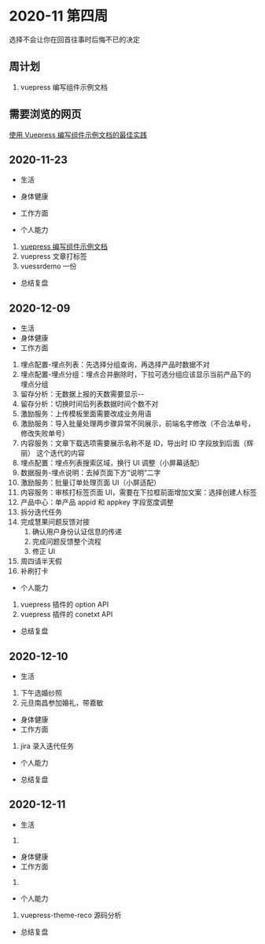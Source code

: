 # 2020-11 第四周

选择不会让你在回首往事时后悔不已的决定

## 周计划

1. vuepress 编写组件示例文档

## 需要浏览的网页

[使用 Vuepress 编写组件示例文档的最佳实践](https://zhuanlan.zhihu.com/p/144979562?from_voters_page=true)

## 2020-11-23

- 生活
- 身体健康
- 工作方面

- 个人能力

1. [vuepress 编写组件示例文档](https://calebman.github.io/vuepress-plugin-demo-container/zh/#%E5%AE%83%E6%98%AF%E5%A6%82%E4%BD%95%E5%B7%A5%E4%BD%9C%E7%9A%84%EF%BC%9F)
2. vuepress 文章打标签
3. vuessrdemo 一份

- 总结复盘

## 2020-12-09

- 生活
- 身体健康
- 工作方面

1. 埋点配置-埋点列表：先选择分组查询，再选择产品时数据不对<daily-status />
2. 埋点配置-埋点分组：埋点合并删除时，下拉可选分组应该显示当前产品下的埋点分组<daily-status />
3. 留存分析：无数据上报的天数需要显示--<daily-status />
4. 留存分析：切换时间后列表数据时间个数不对<daily-status />
5. 激励服务：上传模板里面需要改成业务用语<daily-status />
6. 激励服务：导入批量处理两步骤异常不同展示，前端名字修改（不合法单号，修改失败单号）<daily-status />
7. 内容服务：文章下载选项需要展示名称不是 ID，导出时 ID 字段放到后面（辉丽）<daily-status type="fail"/>
   这个迭代的内容
8. 埋点配置：埋点列表搜索区域，换行 UI 调整（小屏幕适配）<daily-status />
9. 数据服务-埋点说明：去掉页面下方“说明”二字<daily-status />
10. 激励服务：批量订单处理页面 UI（小屏适配）<daily-status />
11. 内容服务：审核打标签页面 UI，需要在下拉框前面增加文案：选择创建人标签<daily-status />
12. 产品中心：单产品 appid 和 appkey 字段宽度调整<daily-status />
13. 拆分迭代任务<daily-status />
14. 完成慧果问题反馈对接
    1. 确认用户身份认证信息的传递<daily-status />
    2. 完成问题反馈整个流程<daily-status />
    3. 修正 UI<daily-status type="fail"/>
15. 周四请半天假<daily-status />
16. 补刷打卡<daily-status />

- 个人能力

1. vuepress 插件的 option API
2. vuepress 插件的 conetxt API

- 总结复盘

## 2020-12-10

- 生活

1. 下午选婚纱照
2. 元旦南昌参加婚礼，带嘉敏

- 身体健康
- 工作方面

1. jira 录入迭代任务<daily-status />

- 个人能力

- 总结复盘

## 2020-12-11

- 生活

1.

- 身体健康
- 工作方面

1.

- 个人能力

1. vuepress-theme-reco 源码分析

- 总结复盘
